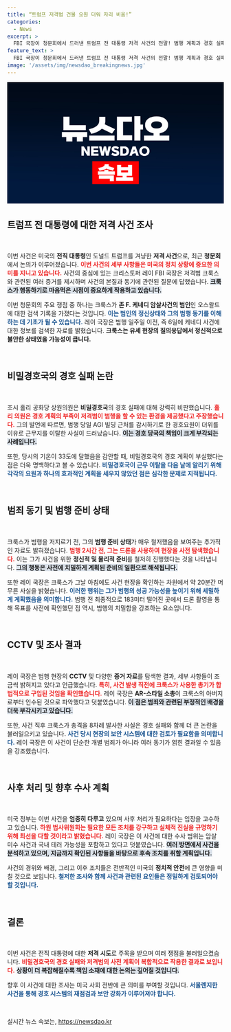 ```yaml
---
title: “트럼프 저격범 건물 요원 더워 자리 비움!”
categories:
  - News
excerpt: >
  FBI 국장이 청문회에서 드러낸 트럼프 전 대통령 저격 사건의 전말! 범행 계획과 경호 실패가 얽힌 충격적인 진실을 확인하세요!
feature_text: >
  FBI 국장이 청문회에서 드러낸 트럼프 전 대통령 저격 사건의 전말! 범행 계획과 경호 실패가 얽힌 충격적인 진실을 확인하세요!
image: '/assets/img/newsdao_breakingnews.jpg'
---
```


<p><img src="/assets/img/newsdao_breakingnews.jpg" alt="flaretime 속보" /></p>

<h2 data-ke-size="size26">트럼프 전 대통령에 대한 저격 사건 조사</h2>

<p data-ke-size="size16">&nbsp;</p>

<p>이번 사건은 미국의 <strong>전직 대통령</strong>인 도널드 트럼프를 겨냥한 <strong>저격 사건</strong>으로, 최근 <strong>청문회</strong>에서 논의가 이루어졌습니다. <b><span style="color: #ee2323;">이번 사건의 세부 사항들은 미국의 정치 상황에 중요한 의미를 지니고 있습니다.</span></b> 사건의 중심에 있는 크리스토퍼 레이 FBI 국장은 저격범 크룩스와 관련된 여러 증거를 제시하며 사건의 본질과 동기에 관련된 질문에 답했습니다. <b><span style="background-color: #21538527;">크룩스가 행동하기로 마음먹은 시점이 중요하게 작용하고 있습니다.</span></b></p>

<p>이번 청문회의 주요 쟁점 중 하나는 크룩스가 <strong>존 F. 케네디 암살사건의 범인</strong>인 오스왈드에 대한 검색 기록을 가졌다는 것입니다. <b><span style="color: #1a5490;">이는 범인의 정신상태와 그의 범행 동기를 이해하는 데 기초가 될 수 있습니다.</span></b> 레이 국장은 범행 일주일 이전, 즉 6일에 케네디 사건에 대한 정보를 검색한 자료를 밝혔습니다. <b>크룩스는 유세 현장의 질의응답에서 정신적으로 불안한 상태였을 가능성이 큽니다.</b></p>

<p data-ke-size="size16">&nbsp;</p>

<h2 data-ke-size="size26">비밀경호국의 경호 실패 논란</h2>

<p data-ke-size="size16">&nbsp;</p>

<p>조시 홀리 공화당 상원의원은 <strong>비밀경호국</strong>의 경호 실패에 대해 강력히 비판했습니다. <b><span style="color: #ee2323;">홀리 의원은 경호 계획의 부족이 저격범이 범행을 할 수 있는 환경을 제공했다고 주장했습니다.</span></b> 그의 발언에 따르면, 범행 당일 AGI 빌딩 근처를 감시하기로 한 경호요원이 더위를 이유로 근무지를 이탈한 사실이 드러났습니다. <b><span style="background-color: #21538527;">이는 경호 당국의 책임이 크게 부각되는 사례입니다.</span></b> </p>

<p>또한, 당시의 기온이 33도에 달했음을 감안할 때, 비밀경호국의 경호 계획이 부실했다는 점은 더욱 명백하다고 볼 수 있습니다. <b><span style="color: #1a5490;">비밀경호국이 근무 이탈을 다음 날에 알리기 위해 각각의 요원과 하나의 효과적인 계획을 세우지 않았던 점은 심각한 문제로 지적됩니다.</span></b> </p>

<p data-ke-size="size16">&nbsp;</p>

<h2 data-ke-size="size26">범죄 동기 및 범행 준비 상태</h2>

<p data-ke-size="size16">&nbsp;</p>

<p>크룩스가 범행을 저지르기 전, 그의 <strong>범행 준비 상태</strong>가 매우 철저했음을 보여주는 추가적인 자료도 밝혀졌습니다. <b><span style="color: #ee2323;">범행 2시간 전, 그는 드론을 사용하여 현장을 사전 탐색했습니다.</span></b> 이는 그가 사건을 위한 <strong>정신적 및 물리적 준비</strong>를 철저히 진행했다는 것을 나타냅니다. <b><span style="background-color: #21538527;">그의 행동은 사전에 치밀하게 계획된 준비의 일환으로 해석됩니다.</span></b></p>

<p>또한 레이 국장은 크룩스가 그날 아침에도 사건 현장을 확인하는 차원에서 약 20분간 머무른 사실을 밝혔습니다. <b><span style="color: #1a5490;">이러한 행위는 그가 범행의 성공 가능성을 높이기 위해 세밀하게 계획했음을 의미합니다.</span></b> 범행 전 최종적으로 183미터 떨어진 곳에서 드론 촬영을 통해 목표를 사전에 확인했던 점 역시, 범행의 치밀함을 강조하는 요소입니다.</p>

<p data-ke-size="size16">&nbsp;</p>

<h2 data-ke-size="size26">CCTV 및 조사 결과</h2>

<p data-ke-size="size16">&nbsp;</p>

<p>레이 국장은 범행 현장의 <strong>CCTV</strong> 및 다양한 <strong>증거 자료</strong>를 탐색한 결과, 세부 사항들이 조금씩 밝혀지고 있다고 언급했습니다. <b><span style="color: #ee2323;">특히, 사건 발생 직전에 크룩스가 사용한 총기가 합법적으로 구입된 것임을 확인했습니다.</span></b> 레이 국장은 <strong>AR-스타일 소총</strong>이 크룩스의 아버지로부터 인수된 것으로 파악했다고 덧붙였습니다. <b><span style="background-color: #21538527;">이 점은 범죄와 관련된 부정적인 배경을 더욱 부각시키고 있습니다.</span></b></p>

<p>또한, 사건 직후 크룩스가 총격을 8차례 발사한 사실은 경호 실패와 함께 더 큰 논란을 불러일으키고 있습니다. <b><span style="color: #1a5490;">사건 당시 현장의 보안 시스템에 대한 검토가 필요함을 의미합니다.</span></b> 레이 국장은 이 사건이 단순한 개별 범죄가 아니라 여러 동기가 얽힌 결과일 수 있음을 강조했습니다. </p>

<p data-ke-size="size16">&nbsp;</p>

<h2 data-ke-size="size26">사후 처리 및 향후 수사 계획</h2>

<p data-ke-size="size16">&nbsp;</p>

<p>미국 정부는 이번 사건을 <strong>엄중히 다루고</strong> 있으며 사후 처리가 필요하다는 입장을 고수하고 있습니다. <b><span style="color: #ee2323;">하원 법사위원회는 필요한 모든 조치를 강구하고 실체적 진실을 규명하기 위해 최선을 다할 것이라고 밝혔습니다.</span></b> 레이 국장은 이 사건에 대한 수사 범위는 암살 미수 사건과 국내 테러 가능성을 포함하고 있다고 덧붙였습니다. <b><span style="background-color: #21538527;">여러 방면에서 사건을 분석하고 있으며, 지금까지 확인된 사항들을 바탕으로 후속 조치를 취할 계획입니다.</span></b></p>

<p>사건의 경위와 배경, 그리고 이후 조치들은 전반적인 미국의 <strong>정치적 안전</strong>에 큰 영향을 미칠 것으로 보입니다. <b><span style="color: #1a5490;">철저한 조사와 함께 사건과 관련된 요인들은 정밀하게 검토되어야 할 것입니다.</span></b> </p>

<p data-ke-size="size16">&nbsp;</p>

<h2 data-ke-size="size26">결론</h2>

<p data-ke-size="size16">&nbsp;</p>

<p>이번 사건은 전직 대통령에 대한 <strong>저격 시도</strong>로 주목을 받으며 여러 쟁점을 불러일으켰습니다. <b><span style="color: #ee2323;">비밀경호국의 경호 실패와 저격범의 사전 계획이 복합적으로 작용한 결과로 보입니다.</span></b> <b><span style="background-color: #21538527;">상황이 더 복잡해질수록 책임 소재에 대한 논의는 깊어질 것입니다.</span></b> </p>

<p>향후 이 사건에 대한 조사는 미국 사회 전반에 큰 의미를 부여할 것입니다. <b><span style="color: #1a5490;">서울렌지한 사건을 통해 경호 시스템의 재점검과 보안 강화가 이루어져야 합니다.</span></b>  </p>

<p data-ke-size="size16">&nbsp;</p>
실시간 뉴스 속보는, <a href="https://newsdao.kr" rel="dofollow">https://newsdao.kr</a>


